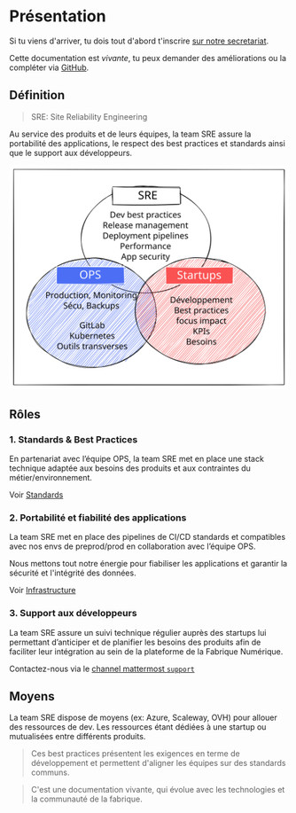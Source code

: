 # Présentation

Si tu viens d'arriver, tu dois tout d'abord t'inscrire [sur notre secretariat](https://secretariat.fabrique.social.gouv.fr/onboarding).

Cette documentation est _vivante_, tu peux demander des améliorations ou la compléter via [GitHub](https://github.com/socialgouv/support/edit/master/docs/).

## Définition

> SRE: Site Reliability Engineering

Au service des produits et de leurs équipes, la team SRE assure la portabilité des applications, le respect des best practices et standards ainsi que le support aux développeurs.

[![](/img/teams.svg ":size=600x500")](https://excalidraw.com/#json=ckpApn5YpZZ28ZekLHeif,x4mBQGnbZOKUmPg3JIj_kQ)

## Rôles

### 1. Standards & Best Practices

En partenariat avec l’équipe OPS, la team SRE met en place une stack technique adaptée aux besoins des produits et aux contraintes du métier/environnement.

Voir [Standards](/docs/standards/developpement)

### 2. Portabilité et fiabilité des applications

La team SRE met en place des pipelines de CI/CD standards et compatibles avec nos envs de preprod/prod en collaboration avec l’équipe OPS.

Nous mettons tout notre énergie pour fiabiliser les applications et garantir la sécurité et l'intégrité des données.

Voir [Infrastructure](/docs/infrastructure/presentation)

### 3. Support aux développeurs

La team SRE assure un suivi technique régulier auprès des startups lui permettant d’anticiper et de planifier les besoins des produits afin de faciliter leur intégration au sein de la plateforme de la Fabrique Numérique.

Contactez-nous via le [channel mattermost `support`](https://mattermost.fabrique.social.gouv.fr/default/channels/g-support)

## Moyens

La team SRE dispose de moyens (ex: Azure, Scaleway, OVH) pour allouer des ressources de dev. Les ressources étant dédiées à une startup ou mutualisées entre différents produits.

> Ces best practices présentent les exigences en terme de développement et permettent d'aligner les équipes sur des standards communs.

> C'est une documentation vivante, qui évolue avec les technologies et la communauté de la fabrique.

